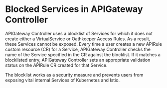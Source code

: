 # Blocked Services in APIGateway Controller

APIGateway Controller uses a blocklist of Services for which it does not create either a VirtualService or Oathkeeper Access Rules. As a result, these Services cannot be exposed. Every time a user creates a new APIRule custom resource (CR) for a Service, APIGateway Controller checks the name of the Service specified in the CR against the blocklist. If it matches a blocklisted entry, APIGateway Controller sets an appropriate validation status on the APIRule CR created for that Service.

The blocklist works as a security measure and prevents users from exposing vital internal Services of Kubernetes and Istio.
